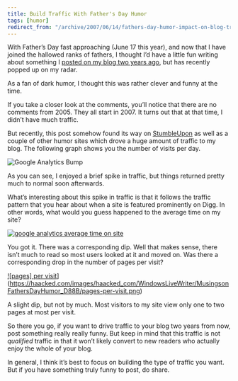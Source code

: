 ```yaml
---
title: Build Traffic With Father's Day Humor
tags: [humor]
redirect_from: "/archive/2007/06/14/fathers-day-humor-impact-on-blog-traffic.aspx/"
---
```


With Father’s Day fast approaching (June 17 this year), and now that I
have joined the hallowed ranks of fathers, I thought I’d have a little
fun writing about something I [posted on my blog two years
ago](https://haacked.com/archive/2005/06/13/funny-fathers-day-ad.aspx "The Funniest Father’s Day Ad Yet"),
but has recently popped up on my radar.

As a fan of dark humor, I thought this was rather clever and funny at
the time.

If you take a closer look at the comments, you’ll notice that there are
no comments from 2005. They all start in 2007. It turns out that at that
time, I didn’t have much traffic.

But recently, this post somehow found its way on
[StumbleUpon](http://www.stumbleupon.com/tag/fathers-day/ "Fathers Day Tag on StumbleUpon")
as well as a couple of other humor sites which drove a huge amount of
traffic to my blog. The following graph shows you the number of visits
per day.

![Google Analytics
Bump](https://haacked.com/images/haacked_com/WindowsLiveWriter/MusingsonFathersDayHumor_D88B/analytics-bump_1.png)

As you can see, I enjoyed a brief spike in traffic, but things returned
pretty much to normal soon afterwards.

What’s interesting about this spike in traffic is that it follows the
traffic pattern that you hear about when a site is featured prominently
on Digg. In other words, what would you guess happened to the average
time on my site?

[![google analytics average time on
site](https://haacked.com/images/haacked_com/WindowsLiveWriter/MusingsonFathersDayHumor_D88B/google-analytics-average-time-on-site_thumb.png)](https://haacked.com/images/haacked_com/WindowsLiveWriter/MusingsonFathersDayHumor_D88B/google-analytics-average-time-on-site.png)

You got it. There was a corresponding dip. Well that makes sense, there
isn’t much to read so most users looked at it and moved on. Was there a
corresponding drop in the number of pages per visit?

[![pages] per
visit](https://haacked.com/images/haacked_com/WindowsLiveWriter/MusingsonFathersDayHumor_D88B/pages-per-visit_thumb.png)](https://haacked.com/images/haacked_com/WindowsLiveWriter/MusingsonFathersDayHumor_D88B/pages-per-visit.png)

A slight dip, but not by much. Most visitors to my site view only one to
two pages at most per visit.

So there you go, if you want to drive traffic to your blog two years
from now, post something really really funny. But keep in mind that this
traffic is not *qualified* traffic in that it won’t likely convert to
new readers who actually enjoy the whole of your blog.

In general, I think it’s best to focus on building the type of traffic
you want. But if you have something truly funny to post, do share.

